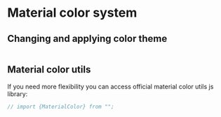 # Material color system


## Changing and applying color theme
[//]: # (TODO: )
```js

```


## Material color utils
If you need more flexibility you can access official material color utils
js library:

[//]: # (TODO: )
```js
// import {MaterialColor} from "";
```